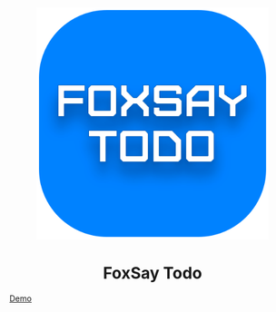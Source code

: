 <p align="center"><img width="410" src="./public/logo512.png" alt="FoxSay Todo"></p>
<h1 align="center">FoxSay Todo</h1>

[Demo](https://dimachekashov.github.io/foxsay-todo/)